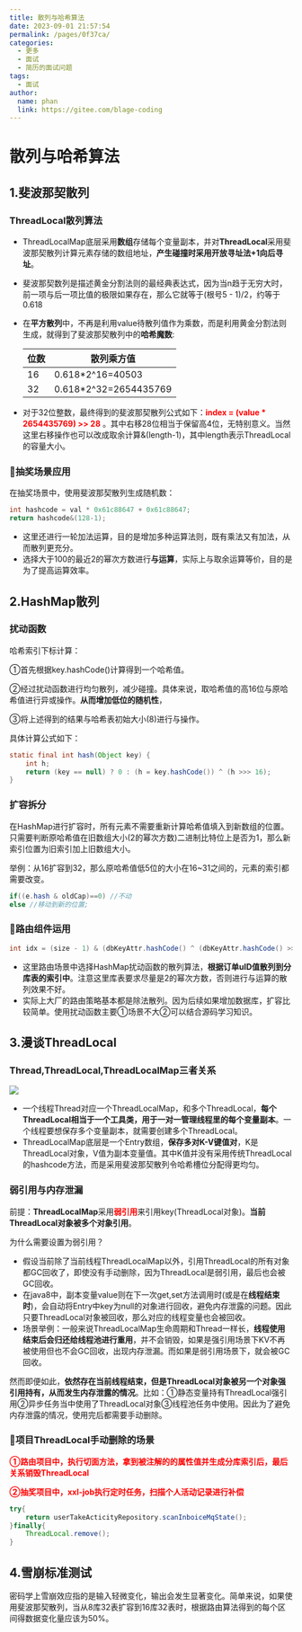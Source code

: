 ```yaml
---
title: 散列与哈希算法
date: 2023-09-01 21:57:54
permalink: /pages/0f37ca/
categories:
  - 更多
  - 面试
  - 简历的面试问题
tags:
  - 面试
author: 
  name: phan
  link: https://gitee.com/blage-coding
---
```

# 散列与哈希算法

## 1.斐波那契散列

### ThreadLocal散列算法

- ThreadLocalMap底层采用**数组**存储每个变量副本，并对**ThreadLocal**采用斐波那契散列计算元素存储的数组地址，**产生碰撞时采用开放寻址法+1向后寻址**。

- 斐波那契数列是描述黄金分割法则的最经典表达式，因为当n趋于无穷大时，前一项与后一项比值的极限如果存在，那么它就等于(根号5 - 1)/2，约等于0.618

- 在**平方散列**中，不再是利用value待散列值作为乘数，而是利用黄金分割法则生成，就得到了斐波那契散列中的**哈希魔数**:

  | 位数 | 散列乘方值            |
  | ---- | --------------------- |
  | 16   | 0.618*2^16=40503      |
  | 32   | 0.618*2^32=2654435769 |

- 对于32位整数，最终得到的斐波那契散列公式如下：<font color="red">**index = (value * 2654435769) >> 28**</font> 。其中右移28位相当于保留高4位，无特别意义。当然这里右移操作也可以改成取余计算&(length-1)，其中length表示ThreadLocal的容量大小。

### 🚀抽奖场景应用

在抽奖场景中，使用斐波那契散列生成随机数：

```java
int hashcode = val * 0x61c88647 + 0x61c88647;
return hashcode&(128-1);
```

- 这里还进行一轮加法运算，目的是增加多种运算法则，既有乘法又有加法，从而散列更充分。
- 选择大于100的最近2的幂次方数进行**与运算**，实际上与取余运算等价，目的是为了提高运算效率。

## 2.HashMap散列

### 扰动函数

哈希索引下标计算：

①首先根据key.hashCode()计算得到一个哈希值。

②经过扰动函数进行均匀散列，减少碰撞。具体来说，取哈希值的高16位与原哈希值进行异或操作。**从而增加低位的随机性**，

③将上述得到的结果与哈希表初始大小(8)进行与操作。

具体计算公式如下：

```java
static final int hash(Object key) {
    int h;
    return (key == null) ? 0 : (h = key.hashCode()) ^ (h >>> 16);
}
```

### 扩容拆分

在HashMap进行扩容时，所有元素不需要重新计算哈希值填入到新数组的位置。只需要判断原哈希值在旧数组大小(2的幂次方数)二进制比特位上是否为1，那么新索引位置为旧索引加上旧数组大小。

举例：从16扩容到32，那么原哈希值低5位的大小在16~31之间的，元素的索引都需要改变。

~~~java
if((e.hash & oldCap)==0) //不动
else //移动到新的位置;
~~~

### 🚀路由组件运用

```java
int idx = (size - 1) & (dbKeyAttr.hashCode() ^ (dbKeyAttr.hashCode() >>> 16));
```

- 这里路由场景中选择HashMap扰动函数的散列算法，**根据订单uID值散列到分库表的索引中**。注意这里库表要求尽量是2的幂次方数，否则进行与运算的散列效果不好。
- 实际上大厂的路由策略基本都是除法散列。因为后续如果增加数据库，扩容比较简单。使用扰动函数主要①场景不大②可以结合源码学习知识。

## 3.漫谈ThreadLocal

### Thread,ThreadLocal,ThreadLocalMap三者关系

![](https://jsd.cdn.zzko.cn/gh/blage-coding/picx-images-hosting@master/20230902/image.48slyb5c0bi0.webp)

- 一个线程Thread对应一个ThreadLocalMap，和多个ThreadLocal，**每个ThreadLocal相当于一个工具类，用于一对一管理线程里的每个变量副本**。一个线程要想保存多个变量副本，就需要创建多个ThreadLocal。
- ThreadLocalMap底层是一个Entry数组，**保存多对K-V键值对**，K是ThreadLocal对象，V值为副本变量值。其中K值并没有采用传统ThreadLocal的hashcode方法，而是采用斐波那契散列令哈希槽位分配得更均匀。

### 弱引用与内存泄漏

前提：**ThreadLocalMap**采用<font color="red">**弱引用**</font>来引用key(ThreadLocal对象)。**当前ThreadLocal对象被多个对象引用**。

为什么需要设置为弱引用？

- 假设当前除了当前线程ThreadLocalMap以外，引用ThreadLocal的所有对象都GC回收了，即使没有手动删除，因为ThreadLocal是弱引用，最后也会被GC回收。
- 在java8中，副本变量value则在下一次get,set方法调用时(或是在**线程结束时**)，会自动将Entry中key为null的对象进行回收，避免内存泄露的问题。因此只要ThreadLocal对象被回收，那么对应的线程变量也会被回收。
- 场景举例：一般来说ThreadLocalMap生命周期和Thread一样长，**线程使用结束后会归还给线程池进行重用**，并不会销毁，如果是强引用场景下KV不再被使用但也不会GC回收，出现内存泄漏。而如果是弱引用场景下，就会被GC回收。

然而即便如此，**依然存在当前线程结束，但是ThreadLocal对象被另一个对象强引用持有，从而发生内存泄露的情况**。比如：①静态变量持有ThreadLocal强引用②异步任务当中使用了ThreadLocal对象③线程池任务中使用。因此为了避免内存泄露的情况，使用完后都需要手动删除。

### 🚀项目ThreadLocal手动删除的场景

<font color="red">**①路由项目中，执行切面方法，拿到被注解的的属性值并生成分库索引后，最后关系销毁ThreadLocal**</font>

<font color="red">**②抽奖项目中，xxl-job执行定时任务，扫描个人活动记录进行补偿**</font>

```java
try{
	return userTakeActicityRepository.scanInboiceMqState(); 
}finally{
	ThreadLocal.remove();
}
```

## 4.雪崩标准测试

密码学上雪崩效应指的是输入轻微变化，输出会发生显著变化。简单来说，如果使用斐波那契散列，当从8库32表扩容到16库32表时，根据路由算法得到的每个区间得数据变化量应该为50%。